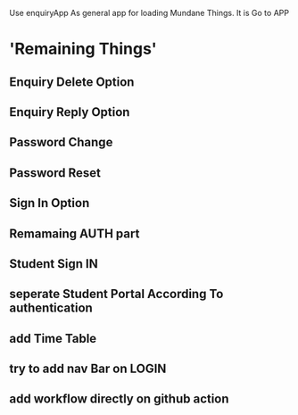 Use enquiryApp As general app for loading Mundane Things. It is Go to APP

# 'Remaining Things'
## Enquiry Delete Option
## Enquiry Reply Option

## Password Change
## Password Reset
## Sign In Option
## Remamaing AUTH part


## Student Sign IN 

## seperate Student Portal According To authentication


## add Time Table
## try to add nav Bar on LOGIN

## add workflow directly on github action

